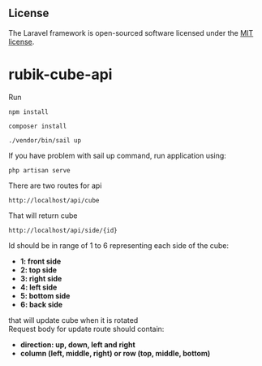 
## License

The Laravel framework is open-sourced software licensed under the [MIT license](https://opensource.org/licenses/MIT).
# rubik-cube-api

Run 
<pre>
<code>npm install</code>
</pre>
<pre>
<code>composer install</code>
</pre>
<pre>
<code>./vendor/bin/sail up</code>
</pre>

If you have problem with sail up command, run application using:
<pre>
<code>php artisan serve</code>
</pre>

There are two routes for api
<pre>
<code>http://localhost/api/cube</code>
</pre>
That will return cube

<pre>
<code>http://localhost/api/side/{id}</code>
</pre>

Id should be in range of 1 to 6 representing each side of the cube:
- **1: front side**
- **2: top side**
- **3: right side**
- **4: left side**
- **5: bottom side**
- **6: back side**


that will update cube when it is rotated <br>
Request body for update route should contain:
- **direction: up, down, left and right**
- **column (left, middle, right) or row (top, middle, bottom)**
